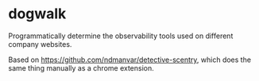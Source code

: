 # dogwalk

Programmatically determine the observability tools used on different company websites.

Based on https://github.com/ndmanvar/detective-scentry, which does the same thing manually as a chrome extension.
